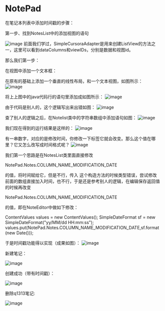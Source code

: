 # NotePad

在笔记本列表中添加时间戳的步骤：

第一步、找到NotesList中的添加视图的语句

![image](https://user-images.githubusercontent.com/62132538/119312565-1ac9f180-bca5-11eb-9bc9-66296d7fd316.png)
前面我们学过，SimpleCursoraAdapter是用来创建ListView的方法之一，这里可以看到dataColumns和viewIDs，分别是数据和视图id。

那么我们第一步：

在视图中添加一个文本框：

在原有的基础上添加一个垂直的线性布局，和一个文本视图，如图所示：
![image](https://user-images.githubusercontent.com/62132538/119312602-26b5b380-bca5-11eb-991e-475542d751b0.png)

将上上图中的java代码行的语句里添加成如图所示：
![image](https://user-images.githubusercontent.com/62132538/119312618-2c12fe00-bca5-11eb-8ac2-2b150ab0a3ce.png)

由于代码是别人的，这个逻辑写出来出错如图：
![image](https://user-images.githubusercontent.com/62132538/119312646-33d2a280-bca5-11eb-8a56-f8f4573d2fdd.png)

查了别人的逻辑之后，在Notelist类中的字符串数组中添加语句如图：
![image](https://user-images.githubusercontent.com/62132538/119312670-39c88380-bca5-11eb-8381-ee2cbbfb35ca.png)


我们现在得到的运行结果是这样的：
![image](https://user-images.githubusercontent.com/62132538/119312692-40ef9180-bca5-11eb-9363-7fcd0cd3b133.png)

有一串数字，对应的是修改时间，你修改一下标签它就会改变。那么这个值在哪里？它又怎么改写成时间格式呢？
![image](https://user-images.githubusercontent.com/62132538/119312708-464cdc00-bca5-11eb-8e0a-e9ae1bbd6bf3.png)

我们第一个思路是在NotesList类里面直接修改

  NotePad.Notes.COLUMN_NAME_MODIFICATION_DATE

的值，将时间赋给它，但是不行，传入
这个构造方法的时候类型错误，尝试修改前面的数组直接加入时间，也不行，于是还是参考别人的逻辑，在编辑保存返回值的时候再改变

  NotePad.Notes.COLUMN_NAME_MODIFICATION_DATE

的值，即在NoteEditor中做如下修改：

  ContentValues values = new ContentValues();
  SimpleDateFormat sf = new SimpleDateFormat("yy/MM/dd HH:mm:ss");
  values.put(NotePad.Notes.COLUMN_NAME_MODIFICATION_DATE,sf.format(new Date()));

于是时间戳功能得以实现（成果如图）：
![image](Photo/Snipaste_2021-05-24_15-09-17.jpg)


新建笔记：

![image](Photo/Snipaste_2021-05-24_15-08-26.jpg)

创建成功（带有时间戳）：

![image](Photo/Snipaste_2021-05-24_15-09-17.jpg)

删除q1313笔记:

![image](Photo/Snipaste_2021-05-24_15-09-40.jpg)


